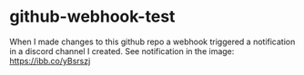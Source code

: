 # github-webhook-test


When I made changes to this github repo a webhook triggered a notification in a discord channel I created.
See notification in the image:
https://ibb.co/yBsrszj

